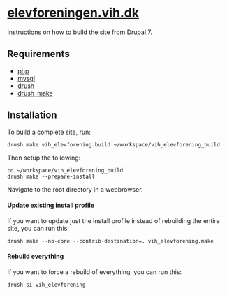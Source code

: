 [elevforeningen.vih.dk](http://elevforeningen.vih.dk)
==

Instructions on how to build the site from Drupal 7.

Requirements
------------

* [php](http://php.net)
* [mysql](http://mysql.com)
* [drush](http://drupal.org/project/drush) 
* [drush_make](http://drupal.org/project/drush_make)

Installation
------------

To build a complete site, run:

    drush make vih_elevforening.build ~/workspace/vih_elevforening_build
    
Then setup the following:

    cd ~/workspace/vih_elevforening_build
    drush make --prepare-install

Navigate to the root directory in a webbrowser.

#### Update existing install profile ####

If you want to update just the install profile instead of rebuilding the
entire site, you can run this:

    drush make --no-core --contrib-destination=. vih_elevforening.make

#### Rebuild everything ####

If you want to force a rebuild of everything, you can run this:

    drush si vih_elevforening
